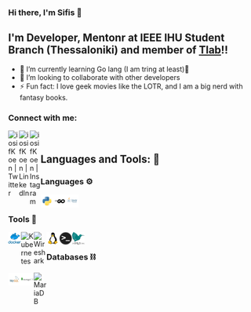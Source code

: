 ### Hi there, I'm Sifis 👋

<!-- [![Twitter Follow](https://img.shields.io/twitter/follow/codeSTACKr?color=1DA1F2&logo=twitter&style=for-the-badge)](https://twitter.com/KoenIosif)

-->
## I'm Developer, Mentonr at IEEE IHU Student Branch (Thessaloniki) and member of [Tlab][TlabWebsite]!!

 <!-- 

[![Website](https://www.tlab.gr/wp-content/uploads/2016/10/logo.png)](https://www.tlab.gr/)

- 🔭 I just launched with:
-->

- 🌱 I’m currently learning Go lang (I am tring at least)🤣
- 👯 I’m looking to collaborate with other developers
- ⚡ Fun fact: I love geek movies like the LOTR, and I am a big nerd with fantasy books.

### Connect with me:
<!-- Twitter Link -->
[<img align="left" alt="iosifKoen | Twitter" width="22px" src="https://cdn.jsdelivr.net/npm/simple-icons@v3/icons/twitter.svg" />][twitter]
<!-- Linkedin Link -->
[<img align="left" alt="iosifKoen | LinkedIn" width="22px" src="https://cdn.jsdelivr.net/npm/simple-icons@v3/icons/linkedin.svg" />][linkedin]
<!-- Instragram Link -->
[<img align="left" alt="iosifKoen | Instagram" width="22px" src="https://cdn.jsdelivr.net/npm/simple-icons@v3/icons/instagram.svg" />][instagram]
 
 <br />

## Languages and Tools: :toolbox:

### Languages :gear: 

<!-- Python Image -->
<img align="left" alt="Python" width="26px" src="https://raw.githubusercontent.com/github/explore/80688e429a7d4ef2fca1e82350fe8e3517d3494d/topics/python/python.png" />
<!-- Go Image -->
<img align="left" alt="Go" width="26px" src="https://raw.githubusercontent.com/github/explore/80688e429a7d4ef2fca1e82350fe8e3517d3494d/topics/go/go.png" />
<!-- Java Image -->
<img align="left" alt="Docker" width="26px" src="https://raw.githubusercontent.com/github/explore/80688e429a7d4ef2fca1e82350fe8e3517d3494d/topics/java/java.png" />

<br />

### Tools :wrench:

<!-- Docker Image -->
<img align="left" alt="Docker" width="26px" src="https://raw.githubusercontent.com/github/explore/80688e429a7d4ef2fca1e82350fe8e3517d3494d/topics/docker/docker.png" />
<!-- Kubernetes Image -->
<img align="left" alt="Kubernetes" width="26px" src="https://avatars.githubusercontent.com/u/13629408?s=200&v=4" />
<!-- Wireshark Image -->
<img align="left" alt="Wireshark" width="26px" src="https://avatars.githubusercontent.com/u/6233056?s=200&v=4" />
<!-- Lunx Image -->
<img align="left" alt="Terminal" width="26px" src="https://raw.githubusercontent.com/github/explore/80688e429a7d4ef2fca1e82350fe8e3517d3494d/topics/linux/linux.png" />
<!-- Terminal Image -->
<img align="left" alt="Terminal" width="26px" src="https://raw.githubusercontent.com/github/explore/d92924b1d925bb134e308bd29c9de6c302ed3beb/topics/terminal/terminal.png" />
<!-- LATEX Image -->
<img align="left" alt="Terminal" width="26px" src="https://raw.githubusercontent.com/github/explore/80688e429a7d4ef2fca1e82350fe8e3517d3494d/topics/latex/latex.png" />

<br />

### Databases :chains:

<!-- MySQL Image -->
<img align="left" alt="MySQL" width="26px" src="https://raw.githubusercontent.com/github/explore/80688e429a7d4ef2fca1e82350fe8e3517d3494d/topics/mysql/mysql.png" />
<!-- MongoDB Image -->
<img align="left" alt="MongoDB" width="26px" src="https://raw.githubusercontent.com/github/explore/80688e429a7d4ef2fca1e82350fe8e3517d3494d/topics/mongodb/mongodb.png" />
<!-- MariaDB Image -->
<img align="left" alt="MariaDB" width="26px" src="https://avatars.githubusercontent.com/u/4739304?s=200&v=4" />


<!-- Links for the webpages and Social Medias -->
[TlabWebsite]: https://www.tlab.gr/
[twitter]: https://twitter.com/KoenIosif
[instagram]: https://www.instagram.com/iosif_96
[linkedin]: https://www.linkedin.com/in/iosif-koen/
